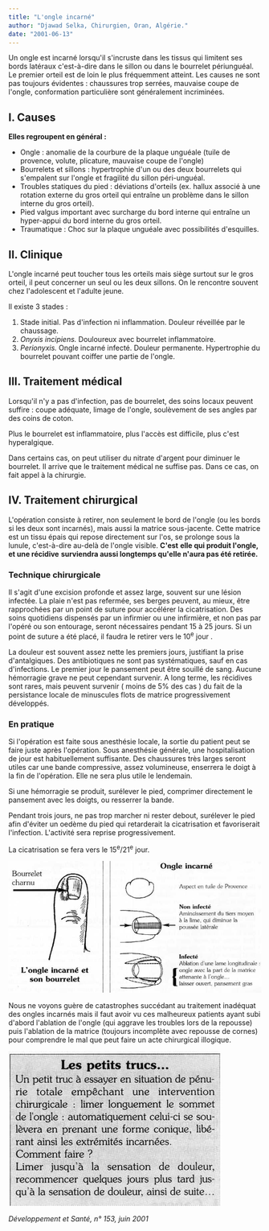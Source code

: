 ```yaml
---
title: "L'ongle incarné"
author: "Djawad Selka, Chirurgien, Oran, Algérie."
date: "2001-06-13"
---
```


Un ongle est incarné lorsqu'il s'incruste dans les tissus qui limitent ses bords latéraux c'est-à-dire dans le sillon ou dans le bourrelet périunguéal. Le premier orteil est de loin le plus fréquemment atteint. Les causes ne sont pas toujours évidentes : chaussures trop serrées, mauvaise coupe de l'ongle, conformation particulière sont généralement incriminées.
## **I.** Causes

**Elles regroupent en général :**

*   Ongle : anomalie de la courbure de la plaque unguéale (tuile de provence, volute, plicature, mauvaise coupe de l'ongle)
*   Bourrelets et sillons : hypertrophie d'un ou des deux bourrelets qui s'empalent sur l'ongle et fragilité du sillon péri-unguéal.
*   Troubles statiques du pied : déviations d'orteils (ex. hallux associé à une rotation externe du gros orteil qui entraîne un problème dans le sillon interne du gros orteil).
*   Pied valgus important avec surcharge du bord interne qui entraîne un hyper-appui du bord interne du gros orteil.
*   Traumatique : Choc sur la plaque unguéale avec possibilités d'esquilles.

## II. Clinique

L'ongle incarné peut toucher tous les orteils mais siège surtout sur le gros orteil, il peut concerner un seul ou les deux sillons. On le rencontre souvent chez l'adolescent et l'adulte jeune.

Il existe 3 stades :

1.  Stade initial. Pas d'infection ni inflammation. Douleur réveillée par le chaussage.
2.  _Onyxis incipiens._ Douloureux avec bourrelet inflammatoire.
3.  _Perionyxis._ Ongle incarné infecté. Douleur permanente. Hypertrophie du bourrelet pouvant coiffer une partie de l'ongle.

## III. Traitement médical

Lorsqu'il n'y a pas d'infection, pas de bourrelet, des soins locaux peuvent suffire : coupe adéquate, limage de l'ongle, soulèvement de ses angles par des coins de coton.

Plus le bourrelet est inflammatoire, plus l'accès est difficile, plus c'est hyperalgique.

Dans certains cas, on peut utiliser du nitrate d'argent pour diminuer le bourrelet. Il arrive que le traitement médical ne suffise pas. Dans ce cas, on fait appel à la chirurgie.

## IV. Traitement chirurgical

L'opération consiste à retirer, non seulement le bord de l'ongle (ou les bords si les deux sont incarnés), mais aussi la matrice sous-jacente. Cette matrice est un tissu épais qui repose directement sur l'os, se prolonge sous la lunule, c'est-à-dire au-delà de l'ongle visible. **C'est** **elle qui produit l'ongle, et une récidive** **surviendra aussi longtemps qu'elle n'aura pas été retirée.**

### Technique chirurgicale

Il s'agit d'une excision profonde et assez large, souvent sur une lésion infectée. La plaie n'est pas refermée, ses berges peuvent, au mieux, être rapprochées par un point de suture pour accélérer la cicatrisation. Des soins quotidiens dispensés par un infirmier ou une infirmière, et non pas par l'opéré ou son entourage, seront nécessaires pendant 15 à 25 jours. Si un point de suture a été placé, il faudra le retirer vers le 10<sup>e</sup> jour .

La douleur est souvent assez nette les premiers jours, justifiant la prise d'antalgiques. Des antibiotiques ne sont pas systématiques, sauf en cas d'infections. Le premier jour le pansement peut être souillé de sang. Aucune hémorragie grave ne peut cependant survenir. A long terme, les récidives sont rares, mais peuvent survenir ( moins de 5% des cas ) du fait de la persistance locale de minuscules flots de matrice progressivement développés.

### En pratique

Si l'opération est faite sous anesthésie locale, la sortie du patient peut se faire juste après l'opération. Sous anesthésie générale, une hospitalisation de jour est habituellement suffisante. Des chaussures très larges seront utiles car une bande compressive, assez volumineuse, enserrera le doigt à la fin de l'opération. Elle ne sera plus utile le lendemain.

Si une hémorragie se produit, surélever le pied, comprimer directement le pansement avec les doigts, ou resserrer la bande.

Pendant trois jours, ne pas trop marcher ni rester debout, surélever le pied afin d'éviter un oedème du pied qui retarderait la cicatrisation et favoriserait l'infection. L'activité sera reprise progressivement.

La cicatrisation se fera vers le 15<sup>e</sup>/21<sup>e</sup> jour.

![](i926-1.jpg)


Nous ne voyons guère de catastrophes succédant au traitement inadéquat des ongles incarnés mais il faut avoir vu ces malheureux patients ayant subi d'abord l'ablation de l'ongle (qui aggrave les troubles lors de la repousse) puis l'ablation de la matrice (toujours incomplète avec repousse de cornes) pour comprendre le mal que peut faire un acte chirurgical illogique.

![](i926-2.jpg)


_Développement et Santé, n° 153, juin 2001_